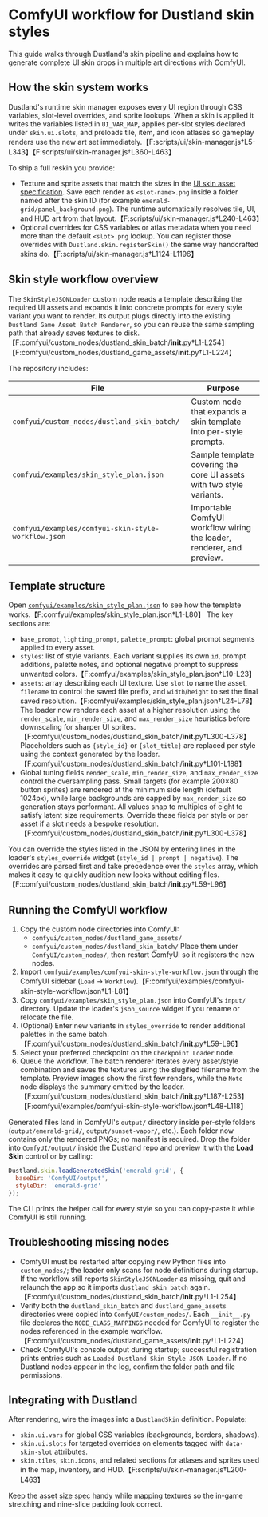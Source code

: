 # ComfyUI workflow for Dustland skin styles

This guide walks through Dustland's skin pipeline and explains how to generate
complete UI skin drops in multiple art directions with ComfyUI.

## How the skin system works

Dustland's runtime skin manager exposes every UI region through CSS variables,
slot-level overrides, and sprite lookups. When a skin is applied it writes the
variables listed in `UI_VAR_MAP`, applies per-slot styles declared under
`skin.ui.slots`, and preloads tile, item, and icon atlases so gameplay renders
use the new art set immediately.【F:scripts/ui/skin-manager.js†L5-L343】【F:scripts/ui/skin-manager.js†L360-L463】

To ship a full reskin you provide:

- Texture and sprite assets that match the sizes in the [UI skin asset
  specification](../../../docs/design/ui-skin-asset-spec.md). Save each render as
  `<slot-name>.png` inside a folder named after the skin ID (for example
  `emerald-grid/panel_background.png`). The runtime automatically resolves tile,
  UI, and HUD art from that layout.【F:scripts/ui/skin-manager.js†L240-L463】
- Optional overrides for CSS variables or atlas metadata when you need more than
  the default `<slot>.png` lookup. You can register those overrides with
  `Dustland.skin.registerSkin()` the same way handcrafted skins do.【F:scripts/ui/skin-manager.js†L1124-L1196】

## Skin style workflow overview

The `SkinStyleJSONLoader` custom node reads a template describing the required
UI assets and expands it into concrete prompts for every style variant you want
to render. Its output plugs directly into the existing `Dustland Game Asset
Batch Renderer`, so you can reuse the same sampling path that already saves
textures to disk.【F:comfyui/custom_nodes/dustland_skin_batch/__init__.py†L1-L254】【F:comfyui/custom_nodes/dustland_game_assets/__init__.py†L1-L224】

The repository includes:

| File | Purpose |
| --- | --- |
| `comfyui/custom_nodes/dustland_skin_batch/` | Custom node that expands a skin template into per-style prompts. |
| `comfyui/examples/skin_style_plan.json` | Sample template covering the core UI assets with two style variants. |
| `comfyui/examples/comfyui-skin-style-workflow.json` | Importable ComfyUI workflow wiring the loader, renderer, and preview. |

## Template structure

Open [`comfyui/examples/skin_style_plan.json`](../../examples/skin_style_plan.json) to
see how the template works.【F:comfyui/examples/skin_style_plan.json†L1-L80】 The key
sections are:

- `base_prompt`, `lighting_prompt`, `palette_prompt`: global prompt segments
  applied to every asset.
- `styles`: list of style variants. Each variant supplies its own `id`, prompt
  additions, palette notes, and optional negative prompt to suppress unwanted
  colors.【F:comfyui/examples/skin_style_plan.json†L10-L23】
- `assets`: array describing each UI texture. Use `slot` to name the asset,
  `filename` to control the saved file prefix, and `width`/`height` to set the
  final saved resolution.【F:comfyui/examples/skin_style_plan.json†L24-L78】 The
  loader now renders each asset at a higher resolution using the
  `render_scale`, `min_render_size`, and `max_render_size` heuristics before
  downscaling for sharper UI sprites.【F:comfyui/custom_nodes/dustland_skin_batch/__init__.py†L300-L378】
  Placeholders such as `{style_id}` or `{slot_title}` are replaced per style
  using the context generated by the loader.【F:comfyui/custom_nodes/dustland_skin_batch/__init__.py†L101-L188】
- Global tuning fields `render_scale`, `min_render_size`, and `max_render_size`
  control the oversampling pass. Small targets (for example 200×80 button
  sprites) are rendered at the minimum side length (default 1024px), while large
  backgrounds are capped by `max_render_size` so generation stays performant.
  All values snap to multiples of eight to satisfy latent size requirements.
  Override these fields per style or per asset if a slot needs a bespoke
  resolution.【F:comfyui/custom_nodes/dustland_skin_batch/__init__.py†L300-L378】

You can override the styles listed in the JSON by entering lines in the loader's
`styles_override` widget (`style_id | prompt | negative`). The overrides are
parsed first and take precedence over the `styles` array, which makes it easy to
quickly audition new looks without editing files.【F:comfyui/custom_nodes/dustland_skin_batch/__init__.py†L59-L96】

## Running the ComfyUI workflow

1. Copy the custom node directories into ComfyUI:
   - `comfyui/custom_nodes/dustland_game_assets/`
   - `comfyui/custom_nodes/dustland_skin_batch/`
   Place them under `ComfyUI/custom_nodes/`, then restart ComfyUI so it
   registers the new nodes.
2. Import `comfyui/examples/comfyui-skin-style-workflow.json` through the ComfyUI
   sidebar (`Load` → `Workflow`).【F:comfyui/examples/comfyui-skin-style-workflow.json†L1-L81】
3. Copy `comfyui/examples/skin_style_plan.json` into ComfyUI's `input/` directory.
   Update the loader's `json_source` widget if you rename or relocate the file.
4. (Optional) Enter new variants in `styles_override` to render additional
   palettes in the same batch.【F:comfyui/custom_nodes/dustland_skin_batch/__init__.py†L59-L96】
5. Select your preferred checkpoint on the `Checkpoint Loader` node.
6. Queue the workflow. The batch renderer iterates every asset/style combination
   and saves the textures using the slugified filename from the template.
   Preview images show the first few renders, while the `Note` node displays the
    summary emitted by the loader.【F:comfyui/custom_nodes/dustland_skin_batch/__init__.py†L187-L253】【F:comfyui/examples/comfyui-skin-style-workflow.json†L48-L118】

Generated files land in ComfyUI's `output/` directory inside per-style folders
(`output/emerald-grid/`, `output/sunset-vapor/`, etc.). Each folder now contains
only the rendered PNGs; no manifest is required. Drop the folder into
`ComfyUI/output/` inside the Dustland repo and preview it with the **Load Skin**
control or by calling:

```js
Dustland.skin.loadGeneratedSkin('emerald-grid', {
  baseDir: 'ComfyUI/output',
  styleDir: 'emerald-grid'
});
```

The CLI prints the helper call for every style so you can copy-paste it while
ComfyUI is still running.

## Troubleshooting missing nodes

  - ComfyUI must be restarted after copying new Python files into `custom_nodes/`;
    the loader only scans for node definitions during startup. If the workflow
    still reports `SkinStyleJSONLoader` as missing, quit and relaunch the app so
    it imports `dustland_skin_batch` again.【F:comfyui/custom_nodes/dustland_skin_batch/__init__.py†L1-L254】
  - Verify both the `dustland_skin_batch` and `dustland_game_assets`
    directories were copied into `ComfyUI/custom_nodes/`. Each `__init__.py` file
    declares the `NODE_CLASS_MAPPINGS` needed for ComfyUI to register the nodes
    referenced in the example workflow.【F:comfyui/custom_nodes/dustland_game_assets/__init__.py†L1-L224】
- Check ComfyUI's console output during startup; successful registration prints
  entries such as `Loaded Dustland Skin Style JSON Loader`. If no Dustland nodes
  appear in the log, confirm the folder path and file permissions.


## Integrating with Dustland

After rendering, wire the images into a `DustlandSkin` definition. Populate:

- `skin.ui.vars` for global CSS variables (backgrounds, borders, shadows).
- `skin.ui.slots` for targeted overrides on elements tagged with
  `data-skin-slot` attributes.
- `skin.tiles`, `skin.icons`, and related sections for atlases and sprites used
  in the map, inventory, and HUD.【F:scripts/ui/skin-manager.js†L200-L463】

Keep the [asset size spec](../../../docs/design/ui-skin-asset-spec.md) handy while mapping
textures so the in-game stretching and nine-slice padding look correct.
